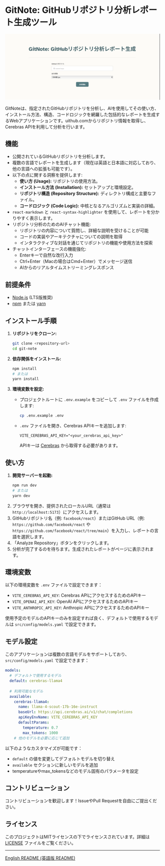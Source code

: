 # GitNote: GitHubリポジトリ分析レポート生成ツール

![alt text](image-1.png)

GitNoteは、指定されたGitHubリポジトリを分析し、AIを使用してその使い方、インストール方法、構造、コードロジックを網羅した包括的なレポートを生成するWebアプリケーションです。uithub.comからリポジトリ情報を取得し、Cerebras APIを利用して分析を行います。

## 機能

*   公開されているGitHubリポジトリを分析します。
*   複数の言語でレポートを生成します（現在は英語と日本語に対応しており、他の言語への拡張も可能です）。
*   以下の点に関する洞察を提供します:
    *   **使い方 (Usage):** リポジトリの使用方法。
    *   **インストール方法 (Installation):** セットアップと環境設定。
    *   **リポジトリ構造 (Repository Structure):** ディレクトリ構成と主要なファイル。
    *   **コードロジック (Code Logic):** 中核となるアルゴリズムと実装の詳細。
*   `react-markdown` と `react-syntax-highlighter` を使用して、レポートを分かりやすく表示します。
*   リポジトリ分析のためのAIチャット機能:
    *   リポジトリの内容について質問し、詳細な説明を受けることが可能
    *   コードの実装やアーキテクチャについての説明を取得
    *   インタラクティブな対話を通じてリポジトリの機能や使用方法を探索
*   チャットインターフェースの機能強化:
    *   Enterキーで自然な改行入力
    *   Ctrl+Enter（Macの場合はCmd+Enter）でメッセージ送信
    *   AIからのリアルタイムストリーミングレスポンス

## 前提条件

*   [Node.js](https://nodejs.org/) (LTS版推奨)
*   [npm](https://www.npmjs.com/) または [yarn](https://yarnpkg.com/)

## インストール手順

1.  **リポジトリをクローン:**
    ```bash
    git clone <repository-url>
    cd git-note
    ```

2.  **依存関係をインストール:**
    ```bash
    npm install
    # または
    yarn install
    ```

3.  **環境変数を設定:**
    *   プロジェクトルートに `.env.example` をコピーして `.env` ファイルを作成します:
        ```bash
        cp .env.example .env
        ```
    *   `.env` ファイルを開き、Cerebras APIキーを追加します:
        ```env
        VITE_CEREBRAS_API_KEY="<your_cerebras_api_key>"
        ```
        APIキーは [Cerebras](https://www.cerebras.net/) から取得する必要があります。

## 使い方

1.  **開発サーバーを起動:**
    ```bash
    npm run dev
    # または
    yarn dev
    ```
2.  ブラウザを開き、提供されたローカルURL（通常は `http://localhost:5173`）にアクセスします。
3.  GitHubリポジトリ名（例: `facebook/react`）またはGitHub URL（例: `https://github.com/facebook/react` や `https://github.com/facebook/react/tree/main`）を入力し、レポートの言語を選択します。
4.  「Analyze Repository」ボタンをクリックします。
5.  分析が完了するのを待ちます。生成されたレポートがページに表示されます。

## 環境変数

以下の環境変数を `.env` ファイルで設定できます：

*   `VITE_CEREBRAS_API_KEY`: Cerebras APIにアクセスするためのAPIキー
*   `VITE_OPENAI_API_KEY`: OpenAI APIにアクセスするためのAPIキー
*   `VITE_ANTHROPIC_API_KEY`: Anthropic APIにアクセスするためのAPIキー

使用予定のモデルのAPIキーのみを設定すれば良く、デフォルトで使用するモデルは `src/config/models.yaml` で設定できます。

## モデル設定

このアプリケーションは複数の言語モデルをサポートしており、`src/config/models.yaml` で設定できます：

```yaml
models:
  # デフォルトで使用するモデル
  default: cerebras-llama4

  # 利用可能なモデル
  available:
    cerebras-llama4:
      name: llama-4-scout-17b-16e-instruct
      baseUrl: https://api.cerebras.ai/v1/chat/completions
      apiKeyEnvName: VITE_CEREBRAS_API_KEY
      defaultParams:
        temperature: 0.7
        max_tokens: 1000
    # 他のモデルを必要に応じて追加
```

以下のようなカスタマイズが可能です：
- `default` の値を変更してデフォルトモデルを切り替え
- `available` セクションに新しいモデルを追加
- temperatureやmax_tokensなどのモデル固有のパラメータを設定

## コントリビューション

コントリビューションを歓迎します！IssueやPull Requestを自由にご提出ください。

## ライセンス

このプロジェクトはMITライセンスの下でライセンスされています。詳細は [LICENSE](LICENSE) ファイルをご覧ください。

---

[English README (英語版 README)](README.md)

